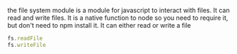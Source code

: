 the file system module is a module for javascript to interact with files.
It can read and write files. It is a native function to node so you need to require it,
but don't need to npm install it. It can either read or write a file
```javascript
fs.readFile
fs.writeFile
```